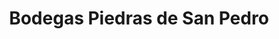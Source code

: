 ---
title: "Bodegas Piedras de San Pedro"
url: /pesquera-de-duero/bodegas-piedras-de-san-pedro/
shop: vino
---
